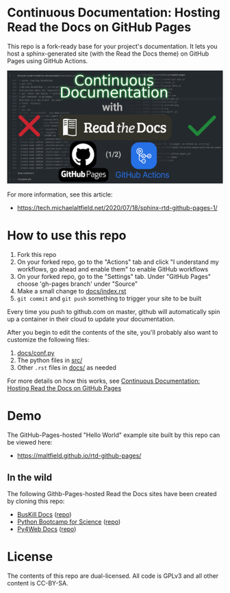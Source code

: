 # Continuous Documentation: Hosting Read the Docs on GitHub Pages

This repo is a fork-ready base for your project's documentation. It lets you host a sphinx-generated site (with the Read the Docs theme) on GitHub Pages using GitHub Actions.


<p align="center">
  <a href="https://tech.michaelaltfield.net/2020/07/18/sphinx-rtd-github-pages-1/"><img src="docs/_static/sphinx-rtd-github-pages-1_featuredImage1.jpg?raw=true" alt="Continuous Documentation with Read the Docs on GitHub Pages using GitHub Actions"/></a>
</p>

For more information, see this article:

 * https://tech.michaelaltfield.net/2020/07/18/sphinx-rtd-github-pages-1/

# How to use this repo

1. Fork this repo
1. On your forked repo, go to the "Actions" tab and click "I understand my workflows, go ahead and enable them" to enable GitHub workflows
1. On your forked repo, go to the "Settings" tab. Under "GitHub Pages" choose 'gh-pages branch' under "Source"
1. Make a small change to [docs/index.rst](/docs/index.rst)
1. `git commit` and `git push` something to trigger your site to be built

Every time you push to github.com on master, github will automatically spin up a container in their cloud to update your documentation.

After you begin to edit the contents of the site, you'll probably also want to customize  the following files:

1. [docs/conf.py](/docs/conf.py)
1. The python files in [src/](/src/)
1. Other `.rst` files in [docs/](/docs) as needed

For more details on how this works, see [Continuous Documentation: Hosting Read the Docs on GitHub Pages](https://tech.michaelaltfield.net/2020/07/18/sphinx-rtd-github-pages-1/)

# Demo

The GitHub-Pages-hosted "Hello World" example site built by this repo can be viewed here:

 * https://maltfield.github.io/rtd-github-pages/

## In the wild

The following Githb-Pages-hosted Read the Docs sites have been created by cloning this repo:

 * [BusKill Docs](https://docs.buskill.in/buskill-app/en/stable/) ([repo](https://github.com/BusKill/buskill-app/tree/master/docs))
 * [Python Bootcamp for Science](https://vienneae.github.io/rtd-github-pages/en/master/index.html) ([repo](https://github.com/vienneae/rtd-github-pages/tree/master/docs))
 * [Py4Web Docs](https://nicozanf.github.io/py4web-doc/) ([repo](https://github.com/nicozanf/py4web-doc/tree/master/docs))

# License

The contents of this repo are dual-licensed. All code is GPLv3 and all other content is CC-BY-SA.
